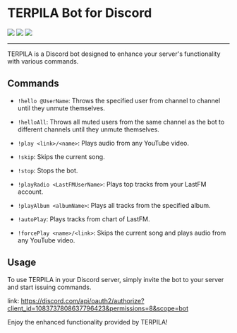# TERPILA Bot for Discord
<img src="https://img.shields.io/badge/python-3670A0?style=for-the-badge&logo=python&logoColor=ffdd54"> <img src="https://img.shields.io/badge/discordpy-7289DA?style=for-the-badge&logo=discord&logoColor=white"> <img src="https://img.shields.io/badge/youtubesearchpython-FF0000?style=for-the-badge&logo=youtube&logoColor=white">

***
TERPILA is a Discord bot designed to enhance your server's functionality with various commands.

## Commands

- `!hello @UserName`: Throws the specified user from channel to channel until they unmute themselves.
  
- `!helloAll`: Throws all muted users from the same channel as the bot to different channels until they unmute themselves.
  
- `!play <link>/<name>`: Plays audio from any YouTube video.
  
- `!skip`: Skips the current song.
  
- `!stop`: Stops the bot.
  
- `!playRadio <LastFMUserName>`: Plays top tracks from your LastFM account.
  
- `!playAlbum <albumName>`: Plays all tracks from the specified album.
  
- `!autoPlay`: Plays tracks from chart of LastFM.

- `!forcePlay <name>/<link>`: Skips the current song and plays audio from any YouTube video.


## Usage

To use TERPILA in your Discord server, simply invite the bot to your server and start issuing commands.

link: https://discord.com/api/oauth2/authorize?client_id=1083737808637796423&permissions=8&scope=bot

Enjoy the enhanced functionality provided by TERPILA!
